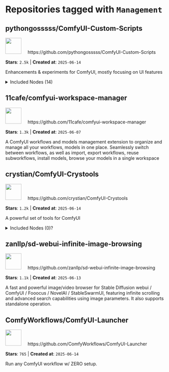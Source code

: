 # Repositories tagged with `Management`


## pythongosssss/ComfyUI-Custom-Scripts


<a href='https://github.com/pythongosssss/ComfyUI-Custom-Scripts'>
<img src="https://avatars.githubusercontent.com/u/125205205?v=4" width="50" height="50"></a> &nbsp; &nbsp; https://github.com/pythongosssss/ComfyUI-Custom-Scripts

**Stars**: `2.5k` | **Created at**: `2025-06-14`


Enhancements & experiments for ComfyUI, mostly focusing on UI features
<details><summary>Included Nodes (14)</summary>

 - <sub>[CheckpointLoader|pysssss](node_examples/CheckpointLoaderpysssss.md)</sub>, <sub>[ConstrainImageforVideo|pysssss](node_examples/ConstrainImageforVideopysssss.md)</sub>, <sub>[ConstrainImage|pysssss](node_examples/ConstrainImagepysssss.md)</sub>
 - <sub>LoadText|pysssss</sub>, <sub>[LoraLoader|pysssss](node_examples/LoraLoaderpysssss.md)</sub>
 - <sub>[MathExpression|pysssss](node_examples/MathExpressionpysssss.md)</sub>, <sub>MultiPrimitive|pysssss</sub>
 - <sub>[PlaySound|pysssss](node_examples/PlaySoundpysssss.md)</sub>
 - <sub>Repeater|pysssss</sub>, <sub>[ReroutePrimitive|pysssss](node_examples/ReroutePrimitivepysssss.md)</sub>
 - <sub>SaveText|pysssss</sub>, [ShowText|pysssss🌟](node_examples/ShowTextpysssss.md), <sub>[StringFunction|pysssss](node_examples/StringFunctionpysssss.md)</sub>, <sub>SystemNotification|pysssss</sub>
</details>


## 11cafe/comfyui-workspace-manager


<a href='https://github.com/11cafe/comfyui-workspace-manager'>
<img src="https://avatars.githubusercontent.com/u/152708197?v=4" width="50" height="50"></a> &nbsp; &nbsp; https://github.com/11cafe/comfyui-workspace-manager

**Stars**: `1.3k` | **Created at**: `2025-06-07`


A ComfyUI workflows and models management extension to organize and manage all your workflows, models in one place. Seamlessly switch between workflows, as well as import, export workflows, reuse subworkflows, install models, browse your models in a single workspace

## crystian/ComfyUI-Crystools


<a href='https://github.com/crystian/ComfyUI-Crystools'>
<img src="https://avatars.githubusercontent.com/u/3886806?v=4" width="50" height="50"></a> &nbsp; &nbsp; https://github.com/crystian/ComfyUI-Crystools

**Stars**: `1.2k` | **Created at**: `2025-06-14`


A powerful set of tools for ComfyUI
<details><summary>Included Nodes (0)?</summary>

 - Sorry, we can't get the node list for this project since it lacks conventional `NODE_CLASS_MAPPINGS` and doesn't have a `node_list.json` file to specify the node details according to [ComfyUI-Manager's support guide](https://github.com/ltdrdata/ComfyUI-Manager#custom-node-support-guide)</details>


## zanllp/sd-webui-infinite-image-browsing


<a href='https://github.com/zanllp/sd-webui-infinite-image-browsing'>
<img src="https://avatars.githubusercontent.com/u/25872019?v=4" width="50" height="50"></a> &nbsp; &nbsp; https://github.com/zanllp/sd-webui-infinite-image-browsing

**Stars**: `1.1k` | **Created at**: `2025-06-13`


A fast and powerful image/video browser for Stable Diffusion webui / ComfyUI / Fooocus / NovelAI / StableSwarmUI, featuring infinite scrolling and advanced search capabilities using image parameters. It also supports standalone operation.

## ComfyWorkflows/ComfyUI-Launcher


<a href='https://github.com/ComfyWorkflows/ComfyUI-Launcher'>
<img src="https://avatars.githubusercontent.com/u/159965932?v=4" width="50" height="50"></a> &nbsp; &nbsp; https://github.com/ComfyWorkflows/ComfyUI-Launcher

**Stars**: `765` | **Created at**: `2025-06-14`


Run any ComfyUI workflow w/ ZERO setup.
